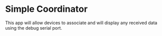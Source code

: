 # Simple Coordinator
This app will allow devices to associate and will display any received
data using the debug serial port.